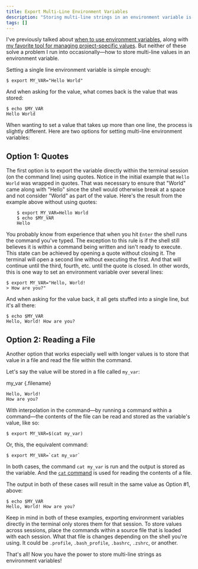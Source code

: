 ```yaml
---
title: Export Multi-Line Environment Variables
description: "Storing multi-line strings in an environment variable is nice and easy to do, but the process is slightly different than a single line value. Here I present two approaches that achieve the same result."
tags: []
---
```


I've previously talked about [when to use environment variables](/when-to-use-environment-variables.html), along with [my favorite tool for managing project-specific values](/when-to-use-environment-variables.html). But neither of these solve a problem I run into occasionally—how to store multi-line values in an environment variable.

Setting a single line environment variable is simple enough:

    $ export MY_VAR="Hello World"

And when asking for the value, what comes back is the value that was stored:

    $ echo $MY_VAR
    Hello World

When wanting to set a value that takes up more than one line, the process is slightly different. Here are two options for setting multi-line environment variables:

## Option 1: Quotes

The first option is to export the variable directly within the terminal session (on the command line) using quotes. Notice in the initial example that `Hello World` was wrapped in quotes. That was necessary to ensure that "World" came along with "Hello" since the shell would otherwise break at a space and not consider "World" as part of the value. Here's the result from the example above without using quotes:

        $ export MY_VAR=Hello World
        $ echo $MY_VAR
        Hello

You probably know from experience that when you hit `Enter` the shell runs the command you've typed. The exception to this rule is if the shell still believes it is within a command being written and isn't ready to execute. This state can be achieved by opening a quote without closing it. The terminal will open a second line without executing the first. And that will continue until the third, fourth, etc. until the quote is closed. In other words, this is one way to set an environment variable over several lines:

    $ export MY_VAR="Hello, World!
    > How are you?"

And when asking for the value back, it all gets stuffed into a single line, but it's all there:

    $ echo $MY_VAR
    Hello, World! How are you?

## Option 2: Reading a File

Another option that works especially well with longer values is to store that value in a file and read the file within the command.

Let's say the value will be stored in a file called `my_var`:

my_var {.filename}

```
Hello, World!
How are you?
```

With interpolation in the command—by running a command within a command—the contents of the file can be read and stored as the variable's value, like so:

    $ export MY_VAR=$(cat my_var)

Or, this, the equivalent command:

    $ export MY_VAR=`cat my_var`

In both cases, the command `cat my_var` is run and the output is stored as the variable. And the [`cat` command](<https://en.wikipedia.org/wiki/Cat_(Unix)>) is used for reading the contents of a file.

The output in both of these cases will result in the same value as Option #1, above:

    $ echo $MY_VAR
    Hello, World! How are you?

Keep in mind in both of these examples, exporting environment variables directly in the terminal only stores them for that session. To store values across sessions, place the commands within a source file that is loaded with each session. What that file is changes depending on the shell you're using. It could be `.profile`, `.bash_profile`, `.bashrc`, `.zshrc`, or another.

That's all! Now you have the power to store multi-line strings as environment variables!
